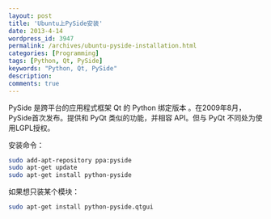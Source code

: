```yaml
---
layout: post
title: 'Ubuntu上PySide安装'
date: 2013-4-14
wordpress_id: 3947
permalink: /archives/ubuntu-pyside-installation.html
categories: [Programming]
tags: [Python, Qt, PySide]
keywords: "Python, Qt, PySide"
description: 
comments: true
---
```

PySide 是跨平台的应用程式框架 Qt 的 Python 绑定版本 。在2009年8月，PySide首次发布。提供和 PyQt 类似的功能，并相容 API。但与 PyQt 不同处为使用LGPL授权。

安装命令：

``` bash
sudo add-apt-repository ppa:pyside
sudo apt-get update
sudo apt-get install python-pyside
```
如果想只装某个模块：

``` bash
sudo apt-get install python-pyside.qtgui
```
